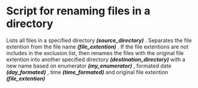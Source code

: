 # Script for renaming files in a directory

Lists all files in a specified directory ***(source_directory)*** . Separates the file extention from the file name ***(file_extention)*** . If the file extentions are not includes in the exclusion list, then renames the files with the original file extention into another specified directory ***(destination_directory)*** with a new name based on enumerator ***(my_enumerator)*** , formated date ***(day_formated)*** , time ***(time_formated)*** and original file extention ***(file_extention)***
